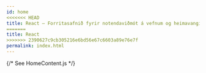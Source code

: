 ```yaml
---
id: home
<<<<<<< HEAD
title: React – Forritasafnið fyrir notendaviðmót á vefnum og heimavangi
=======
title: React
>>>>>>> 2390627c9cb305216e6bd56e67c6603a89e76e7f
permalink: index.html
---
```


{/* See HomeContent.js */}
